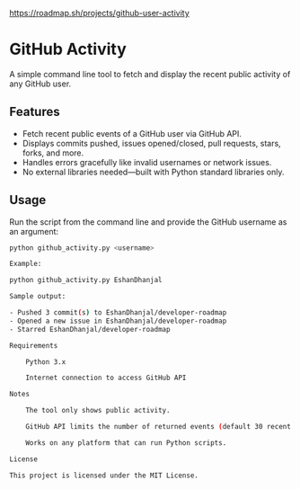 https://roadmap.sh/projects/github-user-activity

# GitHub Activity

A simple command line tool to fetch and display the recent public activity of any GitHub user.

## Features

- Fetch recent public events of a GitHub user via GitHub API.
- Displays commits pushed, issues opened/closed, pull requests, stars, forks, and more.
- Handles errors gracefully like invalid usernames or network issues.
- No external libraries needed—built with Python standard libraries only.

## Usage

Run the script from the command line and provide the GitHub username as an argument:

```bash
python github_activity.py <username>

Example:

python github_activity.py EshanDhanjal

Sample output:

- Pushed 3 commit(s) to EshanDhanjal/developer-roadmap
- Opened a new issue in EshanDhanjal/developer-roadmap
- Starred EshanDhanjal/developer-roadmap

Requirements

    Python 3.x

    Internet connection to access GitHub API

Notes

    The tool only shows public activity.

    GitHub API limits the number of returned events (default 30 recent events).

    Works on any platform that can run Python scripts.

License

This project is licensed under the MIT License.
